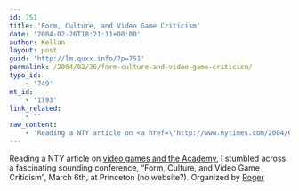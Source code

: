 ```yaml
---
id: 751
title: 'Form, Culture, and Video Game Criticism'
date: '2004-02-26T18:21:11+00:00'
author: Kellan
layout: post
guid: 'http://lm.quxx.info/?p=751'
permalink: /2004/02/26/form-culture-and-video-game-criticism/
typo_id:
    - '749'
mt_id:
    - '1793'
link_related:
    - ''
raw_content:
    - 'Reading a NTY article on <a href=\"http://www.nytimes.com/2004/02/26/technology/circuits/26play.html?pagewanted=1&ei=5007&en=51616a349f06cc63&ex=1393131600&partner=USERLAND\">video games and the Academy</a>, I stumbled across a fascinating sounding conference,  \"Form, Culture, and Video Game Criticism\", March 6th, at Princeton (no website?).  Organized by <a href=\"http://mors.hampshire.edu/~rb97/\">Roger</a>'
---
```


Reading a NTY article on [video games and the Academy](http://www.nytimes.com/2004/02/26/technology/circuits/26play.html?pagewanted=1&ei=5007&en=51616a349f06cc63&ex=1393131600&partner=USERLAND), I stumbled across a fascinating sounding conference, “Form, Culture, and Video Game Criticism”, March 6th, at Princeton (no website?). Organized by [Roger](http://mors.hampshire.edu/~rb97/)